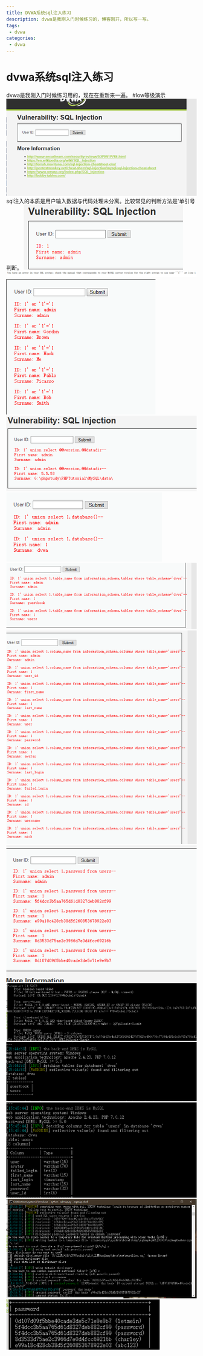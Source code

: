 ```yaml
---
title: DVWA系统sql注入练习
description: dvwa是我刚入门时候练习的，博客刚开，所以写一写。
tags: 
 - dvwa
categories:
 - dvwa
---
```

# dvwa系统sql注入练习
dvwa是我刚入门时候练习用的，现在在重新来一遍。
#low等级演示
![1](https://github.com/crazypyy/crazypyy.github.io/blob/master/images/dvwa-sql/sql1.png?raw=true)
sql注入的本质是用户输入数据与代码处理未分离。比较常见的判断方法是'单引号判断。
![1](https://github.com/crazypyy/crazypyy.github.io/blob/master/images/dvwa-sql/sql2.png?raw=true)
![1](https://github.com/crazypyy/crazypyy.github.io/blob/master/images/dvwa-sql/sql3.png?raw=true)
![1](https://github.com/crazypyy/crazypyy.github.io/blob/master/images/dvwa-sql/sql4.png?raw=true)
![1](https://github.com/crazypyy/crazypyy.github.io/blob/master/images/dvwa-sql/sql5.png?raw=true)
![1](https://github.com/crazypyy/crazypyy.github.io/blob/master/images/dvwa-sql/sql6.png?raw=true)
![1](https://github.com/crazypyy/crazypyy.github.io/blob/master/images/dvwa-sql/sql7.png?raw=true)
![1](https://github.com/crazypyy/crazypyy.github.io/blob/master/images/dvwa-sql/sql8.png?raw=true)
![1](https://github.com/crazypyy/crazypyy.github.io/blob/master/images/dvwa-sql/sql9.png?raw=true)
![1](https://github.com/crazypyy/crazypyy.github.io/blob/master/images/dvwa-sql/sql10.png?raw=true)
![1](https://github.com/crazypyy/crazypyy.github.io/blob/master/images/dvwa-sql/sql11.png?raw=true)
![1](https://github.com/crazypyy/crazypyy.github.io/blob/master/images/dvwa-sql/sql12.png?raw=true)
![1](https://github.com/crazypyy/crazypyy.github.io/blob/master/images/dvwa-sql/sql13.png?raw=true)
![1](https://github.com/crazypyy/crazypyy.github.io/blob/master/images/dvwa-sql/sql14.png?raw=true)
